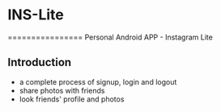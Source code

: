 # INS-Lite
================
Personal Android APP - Instagram Lite

## Introduction
* a complete process of signup, login and logout
* share photos with friends
* look friends' profile and photos
